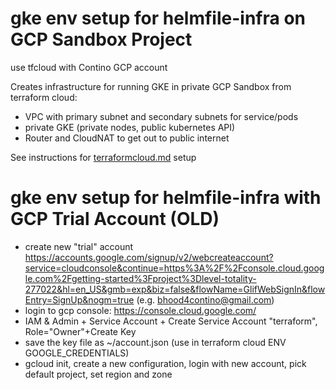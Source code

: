 # gke env setup for helmfile-infra on GCP Sandbox Project

use tfcloud with Contino GCP account

Creates infrastructure for running GKE in private GCP Sandbox from terraform cloud:
* VPC with primary subnet and secondary subnets for service/pods
* private GKE (private nodes, public kubernetes API)
* Router and CloudNAT to get out to public internet

See instructions for [terraformcloud.md](../../terraformcloud.md) setup


# gke env setup for helmfile-infra with GCP Trial Account (OLD)

* create new "trial" account https://accounts.google.com/signup/v2/webcreateaccount?service=cloudconsole&continue=https%3A%2F%2Fconsole.cloud.google.com%2Fgetting-started%3Fproject%3Dlevel-totality-277022&hl=en_US&gmb=exp&biz=false&flowName=GlifWebSignIn&flowEntry=SignUp&nogm=true (e.g. bhood4contino@gmail.com)
* login to gcp console: https://console.cloud.google.com/
* IAM & Admin + Service Account + Create Service Account "terraform", Role="Owner"+Create Key
* save the key file as ~/account.json (use in terraform cloud ENV GOOGLE_CREDENTIALS)
* gcloud init, create a new configuration, login with new account, pick default project, set region and zone
